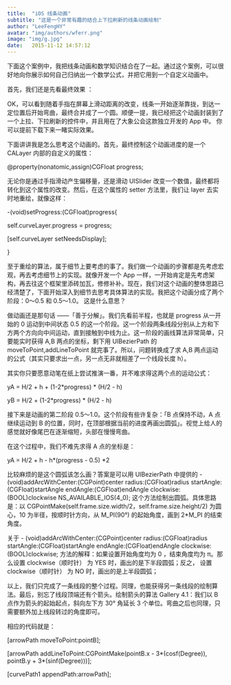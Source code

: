 ```yaml
---
title:  "iOS 线条动画"
subtitle: "这是一个非常有趣的结合上下拉刷新的线条动画绘制"
author: "LeeFengHY"
avatar: "img/authors/wferr.png"
image: "img/g.jpg"
date:   2015-11-12 14:57:12
---
```

下面这个案例中，我把线条动画和数学知识结合在了一起。通过这个案例，可以很好地向你展示如何自己归纳出一个数学公式，并把它用到一个自定义动画中。

首先，我们还是先看最终效果 ：


OK，可以看到随着手指在屏幕上滑动距离的改变，线条一开始逐渐靠拢，到达一定位置后开始弯曲，最终合并成了一个圆。顺便一提，我已经把这个动画封装到了一个上拉、下拉刷新的控件中，并且用在了大象公会这款独立开发的 App 中。 你可以提前下载下来一睹实际效果。

下面讲讲我是怎么思考这个动画的。首先，最终控制这个动画进度的是一个 CALayer 内部的自定义的属性：

@property(nonatomic,assign)CGFloat progress;

无论你是通过手指滑动产生偏移量，还是滑动 UISlider 改变一个数值，最终都将转化到这个属性的改变。然后，在这个属性的 setter 方法里，我们让 layer 去实时地重绘，就像这样：

-(void)setProgress:(CGFloat)progress{

self.curveLayer.progress = progress;

[self.curveLayer setNeedsDisplay];

}

至于重绘的算法，属于细节上要考虑的事了。我们做一个动画的步骤都是先考虑宏观，再去考虑细节上的实现。就像开发一个 App 一样，一开始肯定是先考虑架构，再去往这个框架里添砖加瓦，修修补补。现在，我们对这个动画的整体思路已经清楚了，下面开始深入到细节去思考具体算法的实现。我把这个动画分成了两个阶段：0～0.5 和 0.5～1.0。 这是什么意思？

做动画还是那句话 ——「善于分解」。我们先看前半程，也就是 progress 从一开始的 0 运动到中间状态 0.5 的这一个阶段。这一个阶段两条线段分别从上方和下方两个方向向中间运动，直到接触到中线为止。这一阶段的画线算法非常简单，只要能实时获得 A,B 两点的坐标，剩下用 UIBezierPath 的 moveToPoint,addLineToPoint 就完事了。所以，问题转换成了求 A,B 两点运动的公式（其实只要求出一点，另一点无非就相差了一个线段长度 h）。






其实你只要愿意动笔在纸上尝试推演一番，并不难求得这两个点的运动公式：

yA = H/2 + h + (1-2*progress) * (H/2 - h)

yB = H/2 + (1-2*progress) * (H/2 - h)

接下来是动画的第二阶段 0.5～1.0。这个阶段有些许复杂：「B 点保持不动，A 点继续运动到 B 的位置，同时，在顶部根据当前的进度再画出圆弧」。视觉上给人的感觉就好像尾巴在逐渐缩短，头部在慢慢弯曲。





在这个过程中，我们不难先求得 A 点的坐标是：

yA = H/2 + h - h*(progress - 0.5) *2

比较麻烦的是这个圆弧该怎么画？答案是可以用 UIBezierPath 中提供的 - (void)addArcWithCenter:(CGPoint)center radius:(CGFloat)radius startAngle:(CGFloat)startAngle endAngle:(CGFloat)endAngle clockwise:(BOOL)clockwise NS_AVAILABLE_IOS(4_0); 这个方法绘制出圆弧。具体思路是：以 CGPointMake(self.frame.size.width/2，self.frame.size.height/2) 为圆心，10 为半径，按顺时针方向，从 M_PI(90°) 的起始角度，画到 2*M_PI 的结束角度。

关于 - (void)addArcWithCenter:(CGPoint)center radius:(CGFloat)radius startAngle:(CGFloat)startAngle endAngle:(CGFloat)endAngle clockwise:(BOOL)clockwise; 方法的解释：如果设置开始角度均为 0 ，结束角度均为 π。那么设置 clockwise（顺时针） 为 YES 时，画出的是下半段圆弧；反之， 设置 clockwise（顺时针） 为 NO 时，画出的是上半段圆弧；




以上，我们只完成了一条线段的整个过程。同理，也能获得另一条线段的绘制算法。最后，别忘了线段顶端还有个箭头。绘制箭头的算法 Gallery 4.1：我们以 B 点作为箭头的起始起点，斜向左下方 30° 角延长 3 个单位。弯曲之后也同理，只需要额外加上线段转过的角度即可。





相应的代码就是：

[arrowPath moveToPoint:pointB];

[arrowPath addLineToPoint:CGPointMake(pointB.x - 3*(cosf(Degree)), pointB.y + 3*(sinf(Degree)))];

[curvePath1 appendPath:arrowPath];
